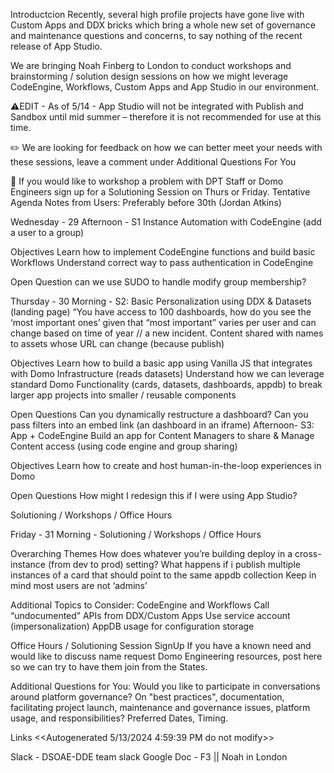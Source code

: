 Introductcion
Recently, several high profile projects have gone live with Custom Apps and DDX bricks which bring a whole new set of governance and maintenance questions and concerns, to say nothing of the recent release of App Studio.

We are bringing Noah Finberg to London to conduct workshops and brainstorming / solution design sessions on how we might leverage CodeEngine, Workflows, Custom Apps and App Studio in our environment.

⚠️EDIT - As of 5/14 - App Studio will not be integrated with Publish and Sandbox until mid summer – therefore it is not recommended for use at this time.

✏️ We are looking for feedback on how we can better meet your needs with these sessions, leave a comment under Additional Questions For You

📅 If you would like to workshop a problem with DPT Staff or Domo Engineers sign up for a Solutioning Session on Thurs or Friday.
Tentative Agenda
Notes from Users:
Preferably before 30th (Jordan Atkins)

Wednesday - 29
Afternoon - S1 Instance Automation with CodeEngine (add a user to a group)

Objectives
Learn how to implement CodeEngine functions and build basic Workflows
Understand correct way to pass authentication in CodeEngine

Open Question
can we use SUDO to handle modify group membership?

Thursday - 30
Morning - S2: Basic Personalization using DDX & Datasets (landing page)
“You have access to 100 dashboards, how do you see the ‘most important ones’ given that “most important” varies per user and can change based on time of year // a new incident.
Content shared with names to assets whose URL can change (because publish)

Objectives
Learn how to build a basic app using Vanilla JS that integrates with Domo Infrastructure (reads datasets)
Understand how we can leverage standard Domo Functionality (cards, datasets, dashboards, appdb) to break larger app projects into smaller / reusable components

Open Questions
Can you dynamically restructure a dashboard?
Can you pass filters into an embed link (an dashboard in an iframe)
Afternoon- S3: App + CodeEngine
Build an app for Content Managers to share & Manage Content access (using code engine and group sharing)

Objectives
Learn how to create and host human-in-the-loop experiences in Domo

Open Questions
How might I redesign this if I were using App Studio?

Solutioning / Workshops / Office Hours

Friday - 31
Morning - Solutioning / Workshops / Office Hours

Overarching Themes
How does whatever you’re building deploy in a cross-instance (from dev to prod) setting?
What happens if i publish multiple instances of a card that should point to the same appdb collection
Keep in mind most users are not ‘admins’

Additional Topics to Consider:
CodeEngine and Workflows
Call “undocumented” APIs from DDX/Custom Apps
Use service account (impersonalization)
AppDB usage for configuration storage

Office Hours / Solutioning Session SignUp
If you have a known need and would like to discuss name request Domo Engineering resources, post here so we can try to have them join from the States.

Additional Questions for You:
Would you like to participate in conversations around platform governance?
On "best practices", documentation, facilitating project launch, maintenance and governance issues, platform usage, and responsibilities? Preferred Dates, Timing.

Links
<<Autogenerated 5/13/2024 4:59:39 PM do not modify>>

Slack - DSOAE-DDE team slack
Google Doc - F3 || Noah in London
